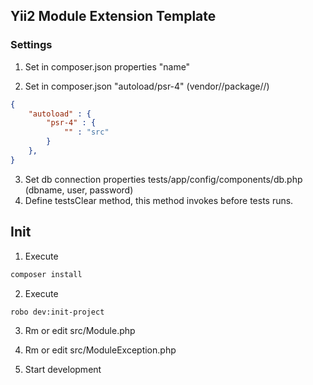## Yii2 Module Extension Template

### Settings

1. Set in composer.json properties "name"

2. Set in composer.json "autoload/psr-4" (vendor//package//)

```json
{
    "autoload" : {
		"psr-4" : {
			"" : "src"
		}
    },
}
```

3. Set db connection properties tests/app/config/components/db.php (dbname, user, password)
4. Define testsClear method, this method invokes before tests runs.

##  Init

1. Execute

```bash
composer install
```

2. Execute

```bash
robo dev:init-project 
```

3. Rm or edit src/Module.php

4. Rm or edit src/ModuleException.php

5. Start development